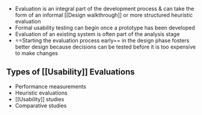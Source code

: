 - Evaluation is an integral part of the development process & can take the form of an informal [[Design walkthrough]] or more structured heuristic evaluation
- Formal usability testing can begin once a prototype has been developed
- Evaluation of an existing system is often part of the analysis stage
- ==Starting the evaluation process early== in the design phase fosters better design because decisions can be tested before it is too expensive to make changes

## Types of [[Usability]] Evaluations
- Performance measurements
- Heuristic evaluations
- [[Usability]] studies
- Comparative studies